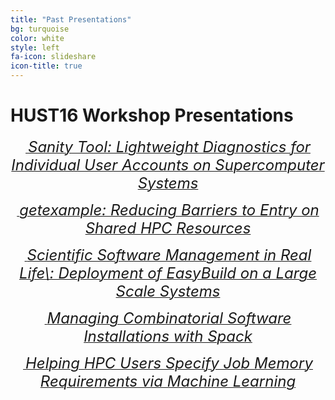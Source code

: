 ```yaml
---
title: "Past Presentations"
bg: turquoise
color: white
style: left
fa-icon: slideshare
icon-title: true
---
```


# HUST16 Workshop Presentations

<div style="text-align:center;">
  <p>
    <a href="2016_presentations/Sanitytool_SC16.pdf">
      <i class="fa fa-file-text-o">&nbsp;<font size="5">Sanity Tool: Lightweight Diagnostics for Individual User Accounts
    on Supercomputer Systems</font></i>
    </a>
  </p>
</div>


<div style="text-align:center;">
  <p>
    <a href="2016_presentations/GetExample.pdf">
      <i class="fa fa-file-text-o">&nbsp;<font size="5">getexample: Reducing Barriers to Entry on Shared HPC Resources</font></i>
    </a>
  </p>
</div>

<div style="text-align:center;">
  <p>
    <a href="2016_presentations/eb-hust16.pdf">
      <i class="fa fa-file-text-o">&nbsp;<font size="5">Scientific Software Management in Real Life\: Deployment of
    EasyBuild on a Large Scale Systems</font></i>
    </a>
  </p>
</div>

<div style="text-align:center;">
  <p>
    <a href="2016_presentations/HUST_TALK.pptx">
      <i class="fa fa-file-text-o">&nbsp;<font size="5">Managing Combinatorial Software Installations with Spack</font></i>
    </a>
  </p>
</div>

<div style="text-align:center;">
  <p>
    <a href="2016_presentations/eduardo-ibm-hust16.pdf">
      <i class="fa fa-file-text-o">&nbsp;<font size="5">Helping HPC Users Specify Job Memory Requirements via Machine Learning</font></i>
    </a>
  </p>
</div>
